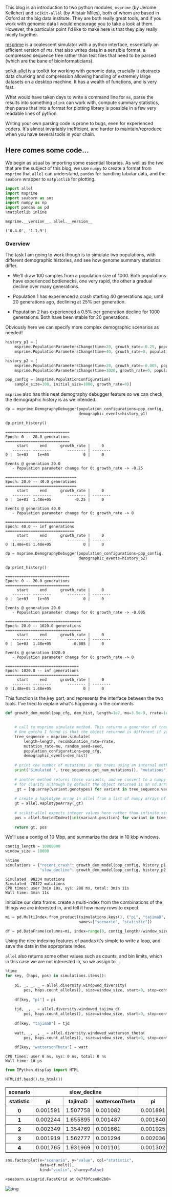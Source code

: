 
This blog is an introduction to two python modules, `msprime` (by Jerome Kelleher) and `scikit-allel` (by Alistair Miles), both of whom are based in Oxford at the big data institute. They are both really great tools, and if you work with genomic data I would encourage you to take a look at them. However, the particular point I'd like to make here is that they play really nicely together. 

[msprime](https://msprime.readthedocs.io/en/stable/) is a coalescent simulator with a python interface, essentially an efficient version of *ms*, that also writes data in a sensible format, a compressed sequence tree rather than text files that need to be parsed (which are the bane of bioinformaticians).

[scikit-allel](https://scikit-allel.readthedocs.io/en/latest/) is a toolkit for working with genomic data, crucially it abstracts data chunking and compression allowing handling of extremely large datasets on a desktop machine. It has a wealth of functions, and is very fast.

What would have taken days to write a command line for `ms`, parse the results into something `plink` can work with, compute summary statistics, then parse that into a format for plotting library is possible in a few very readable lines of python. 

Writing your own parsing code is prone to bugs, even for experienced coders. It's almost invariably inefficient, and harder to maintain/reproduce when you have several tools in your chain.  

## Here comes some code...

We begin as usual by importing some essential libraries. As well as the two that are the subject of this blog, we use `numpy` to create a format from `msprime` that `allel` can understand, `pandas` for handling tabular data, and the `seaborn` wrapper to `matplotlib` for plotting.


```python
import allel
import msprime
import seaborn as sns
import numpy as np
import pandas as pd
%matplotlib inline
```


```python
msprime.__version__, allel.__version__
```




    ('0.4.0', '1.1.9')



### Overview

The task I am going to work though is to simulate two populations, with different demographic histories, and see how genome summary statistics differ.

- We'll draw 100 samples from a population size of 1000. Both populations have experienced bottlenecks, one very rapid, the other a gradual decline over many generations.

- Population 1 has experienced a crash starting 40 generations ago, until 20 generations ago, declining at 25% per generation.

- Poputation 2 has experienced a 0.5% per generation decline for 1000 generations. Both have been stable for 20 generations.

Obviously here we can specify more complex demographic scenarios as needed!


```python
history_p1 = [
    msprime.PopulationParametersChange(time=20, growth_rate=-0.25, population_id=0),
    msprime.PopulationParametersChange(time=40, growth_rate=0, population_id=0)]
```


```python
history_p2 = [
    msprime.PopulationParametersChange(time=20, growth_rate=-0.005, population_id=0),
    msprime.PopulationParametersChange(time=1020, growth_rate=0, population_id=0)]
```


```python
pop_config = [msprime.PopulationConfiguration(
    sample_size=100, initial_size=1000, growth_rate=0)]
```

`msprime` also has this neat demography debugger feature so we can check the demographic history is as we intended.


```python
dp = msprime.DemographyDebugger(population_configurations=pop_config,
                                demographic_events=history_p1)

dp.print_history()
```

    
    ============================
    Epoch: 0 -- 20.0 generations
    ============================
         start     end      growth_rate |     0    
       -------- --------       -------- | -------- 
    0 |  1e+03    1e+03               0 |     0    
    
    Events @ generation 20.0
       - Population parameter change for 0: growth_rate -> -0.25 
    
    ===============================
    Epoch: 20.0 -- 40.0 generations
    ===============================
         start     end      growth_rate |     0    
       -------- --------       -------- | -------- 
    0 |  1e+03  1.48e+05          -0.25 |     0    
    
    Events @ generation 40.0
       - Population parameter change for 0: growth_rate -> 0 
    
    ==============================
    Epoch: 40.0 -- inf generations
    ==============================
         start     end      growth_rate |     0    
       -------- --------       -------- | -------- 
    0 |1.48e+05 1.48e+05              0 |     0    
    



```python
dp = msprime.DemographyDebugger(population_configurations=pop_config,
                                demographic_events=history_p2)

dp.print_history()
```

    
    ============================
    Epoch: 0 -- 20.0 generations
    ============================
         start     end      growth_rate |     0    
       -------- --------       -------- | -------- 
    0 |  1e+03    1e+03               0 |     0    
    
    Events @ generation 20.0
       - Population parameter change for 0: growth_rate -> -0.005 
    
    =================================
    Epoch: 20.0 -- 1020.0 generations
    =================================
         start     end      growth_rate |     0    
       -------- --------       -------- | -------- 
    0 |  1e+03  1.48e+05         -0.005 |     0    
    
    Events @ generation 1020.0
       - Population parameter change for 0: growth_rate -> 0 
    
    ================================
    Epoch: 1020.0 -- inf generations
    ================================
         start     end      growth_rate |     0    
       -------- --------       -------- | -------- 
    0 |1.48e+05 1.48e+05              0 |     0    
    


This function is the key part, and represents the interface between the two tools. I've tried to explain what's happening in the comments


```python
def growth_dem_model(pop_cfg, dem_hist, length=1e7, mu=3.5e-9, rrate=1e-8, seed=42):

    
    # call to msprime simulate method. This returns a generator of tree sequences. 
    # One gotcha I found is that the object returned is different if you use the num_replicates argument
    tree_sequence = msprime.simulate(
        length=length, recombination_rate=rrate,
        mutation_rate=mu, random_seed=seed, 
        population_configurations=pop_cfg,
        demographic_events=dem_hist)
    
    # print the number of mutations in the trees using an internal method
    print("Simulated ", tree_sequence.get_num_mutations(), "mutations")
    
    # another method returns these variants, and we convert to a numpy array
    # for clarity although by default the object returned is an nd.array
    _gt = [np.array(variant.genotypes) for variant in tree_sequence.variants()]
    
    # create a haplotype array in allel from a list of numpy arrays of 0/1s 
    gt = allel.HaplotypeArray(_gt)
    
    # scikit-allel expects integer values here rather than infinite sites model of msprime.
    pos = allel.SortedIndex([int(variant.position) for variant in tree_sequence.variants()])
    
    return gt, pos
```

We'll use a contig of 10 Mbp, and summarize the data in 10 kbp windows.


```python
contig_length = 10000000
window_size = 10000
```


```python
%%time
simulations = {"recent_crash": growth_dem_model(pop_config, history_p1, length=contig_length),
               "slow_decline": growth_dem_model(pop_config, history_p2, length=contig_length)}
```

    Simulated  98234 mutations
    Simulated  70472 mutations
    CPU times: user 3min 10s, sys: 288 ms, total: 3min 11s
    Wall time: 3min 11s


Initialize our data frame: create a multi-index from the combinations of the things we are interested in, and tell it how many rows to expect.


```python
mi = pd.MultiIndex.from_product((simulations.keys(), ("pi", "tajimaD", "wattersonTheta")),
                                names=["scenario", "statistic"])

df = pd.DataFrame(columns=mi, index=range(0, contig_length//window_size))
```

Using the nice indexing features of pandas it's simple to write a loop, and save the data in the appropriate index.

`allel` also returns some other values such as counts, and bin limits, which in this case we are not interested in, so we assign to `_`.


```python
%time
for key, (haps, pos) in simulations.items():
    
    pi, _, _, _ = allel.diversity.windowed_diversity(
        pos, haps.count_alleles(), size=window_size, start=0, stop=contig_length)
    
    df[key, "pi"] = pi
    
    tjd, _, _ = allel.diversity.windowed_tajima_d(
        pos, haps.count_alleles(), size=window_size, start=0, stop=contig_length)
    
    df[key, "tajimaD"] = tjd
    
    watt, _, _, _ = allel.diversity.windowed_watterson_theta(
        pos, haps.count_alleles(), size=window_size, start=0, stop=contig_length)
    
    df[key, "wattersonTheta"] = watt
```

    CPU times: user 0 ns, sys: 0 ns, total: 0 ns
    Wall time: 10 µs



```python
from IPython.display import HTML
```


```python
HTML(df.head().to_html())
```




<table border="1" class="dataframe">
  <thead>
    <tr>
      <th>scenario</th>
      <th colspan="3" halign="left">slow_decline</th>
      <th colspan="3" halign="left">recent_crash</th>
    </tr>
    <tr>
      <th>statistic</th>
      <th>pi</th>
      <th>tajimaD</th>
      <th>wattersonTheta</th>
      <th>pi</th>
      <th>tajimaD</th>
      <th>wattersonTheta</th>
    </tr>
  </thead>
  <tbody>
    <tr>
      <th>0</th>
      <td>0.001591</td>
      <td>1.507758</td>
      <td>0.001082</td>
      <td>0.001891</td>
      <td>-0.035604</td>
      <td>0.001912</td>
    </tr>
    <tr>
      <th>1</th>
      <td>0.002244</td>
      <td>1.655895</td>
      <td>0.001487</td>
      <td>0.001840</td>
      <td>0.270435</td>
      <td>0.001700</td>
    </tr>
    <tr>
      <th>2</th>
      <td>0.002349</td>
      <td>1.354769</td>
      <td>0.001661</td>
      <td>0.001925</td>
      <td>0.351186</td>
      <td>0.001738</td>
    </tr>
    <tr>
      <th>3</th>
      <td>0.001919</td>
      <td>1.562777</td>
      <td>0.001294</td>
      <td>0.002036</td>
      <td>0.518850</td>
      <td>0.001758</td>
    </tr>
    <tr>
      <th>4</th>
      <td>0.001765</td>
      <td>1.931969</td>
      <td>0.001101</td>
      <td>0.001302</td>
      <td>-0.707278</td>
      <td>0.001661</td>
    </tr>
  </tbody>
</table>




```python
sns.factorplot(x="scenario", y="value", col="statistic", 
               data=df.melt(),
               kind="violin", sharey=False)
```




    <seaborn.axisgrid.FacetGrid at 0x7f0fcae8d2b0>




![png](2017-07-17-power-of-correct-tools_files/2017-07-17-power-of-correct-tools_26_1.png)



```python

```
